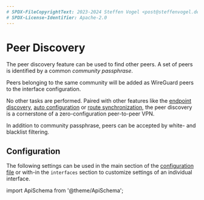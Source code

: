 ```yaml
---
# SPDX-FileCopyrightText: 2023-2024 Steffen Vogel <post@steffenvogel.de>
# SPDX-License-Identifier: Apache-2.0
---
```


# Peer Discovery

The peer discovery feature can be used to find other peers.
A set of peers is identified by a common _community passphrase_.

Peers belonging to the same community will be added as WireGuard peers to the interface configuration.

No other tasks are performed.
Paired with other features like the [endpoint discovery](./epdisc.md), [auto configuration](./autocfg.md) or [route synchronization](./rtsync.md), the peer discovery is a cornerstone of a zero-configuration peer-to-peer VPN.

In addition to community passphrase, peers can be accepted by white- and blacklist filtering.

## Configuration

The following settings can be used in the main section of the [configuration file](../config/) or with-in the `interfaces` section to customize settings of an individual interface.

import ApiSchema from '@theme/ApiSchema';

<ApiSchema pointer="#/components/schemas/PeerDiscSettings" />
